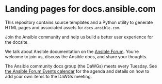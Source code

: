# Landing pages for docs.ansible.com

This repository contains source templates and a Python utility to generate HTML pages and associated assets for ``docs.ansible.com``.

Join the Ansible community and help us build a better user experience for the docsite.

We talk about Ansible documentation on the [Ansible Forum](https://forum.ansible.com/tag/documentation).
You're welcome to join us, discuss the Ansible docs, and share your thoughts.

The Ansible community docs group (the DaWGs) meets every Tuesday. See [the Ansible Forum Events calendar](https://forum.ansible.com/t/documentation-working-group-meeting/7229) for the agenda and details on how to add your own items to the DaWGs meeting.

